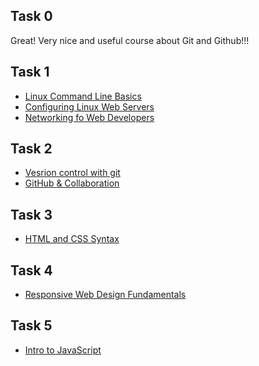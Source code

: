 <h2>Task 0</h2>

Great! Very nice and useful course about Git and Github!!!

<h2>Task 1</h2>
<ul>
	<li><a href="task_01/linux_command_line_basics.jpg">Linux Command Line Basics</a></li>
	<li><a href="task_01/configuring_linux_web_servers.jpg">Configuring Linux Web Servers</a></li>
	<li><a href="task_01/networking_for_web_developers.jpg">Networking fo Web Developers</a></li>
</ul>

<h2>Task 2</h2>
<ul>
	<li><a href="task_02/version_control_with_git.jpg">Vesrion control with git</a></li>
	<li><a href="task_02/github_&_collaboration.jpg">GitHub & Collaboration</a></li>
</ul>

<h2>Task 3</h2>
<ul>
	<li><a href="task_03/html_and_css_syntax.jpg">HTML and CSS Syntax</a></li>
</ul>

<h2>Task 4</h2>
<ul>
	<li><a href="task_04/responsive_web_design_fundamentals.jpg">Responsive Web Design Fundamentals</a></li>
</ul>

<h2>Task 5</h2>
<ul>
	<li><a href="task_05/intro_to_javascript.jpg">Intro to JavaScript</a></li>
</ul>